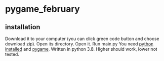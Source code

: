 # pygame_february
## installation
Download it to your computer (you can click green code button and choose download zip).
Open its directory.
Open it.
Run main.py
You need [python installed](https://www.python.org/) and [pygame](https://www.pygame.org/).
Written in python 3.8.
Higher should work, lower not tested.
